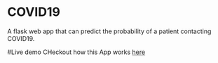 # COVID19
A flask web app that can predict the probability of a patient contacting COVID19.

#Live demo
CHeckout how this App works [here](https://youtu.be/IRoOPAkJWVI)
